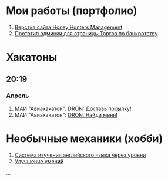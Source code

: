 # Мои работы (портфолио)

1. [Верстка сайта Honey Hunters Management](https://lyumih.github.io/hhm/)
2. [Прототип админки для страницы Торгов по банкротству](https://lyumih.github.io/mortgaged-property/)

# Хакатоны
## 20:19
### Апрель 
1. МАИ "Авиахакатон": [DRON: Доставь посылку! ](https://lyumih.github.io/dron-hack/dron-drop-box)
2. МАИ "Авиахакатон": [DRON: Найди меня! ](https://lyumih.github.io/dron-hack/dron-find-me)

# Необычные механики (хобби)
 
1. [Система изучения английского языка через уровни](https://lyumih.github.io/city-level-eng/)
2. [Улучшение умений](https://lyumih.github.io/hobby/upgrade-skills/)
 
  ...
